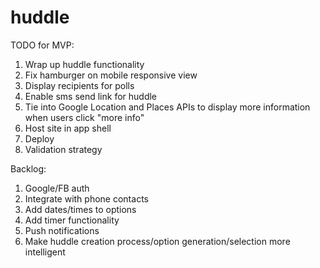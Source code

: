 # huddle

TODO for MVP:
1. Wrap up huddle functionality
2. Fix hamburger on mobile responsive view
3. Display recipients for polls
4. Enable sms send link for huddle
5. Tie into Google Location and Places APIs to display more information when users click "more info"
6. Host site in app shell
7. Deploy
8. Validation strategy

Backlog:
1. Google/FB auth
2. Integrate with phone contacts
3. Add dates/times to options
4. Add timer functionality
5. Push notifications
6. Make huddle creation process/option generation/selection more intelligent
